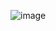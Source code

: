![image](https://user-images.githubusercontent.com/63789702/209785327-ec0d324d-b7b3-48db-b0c7-26f2d676b108.png)
